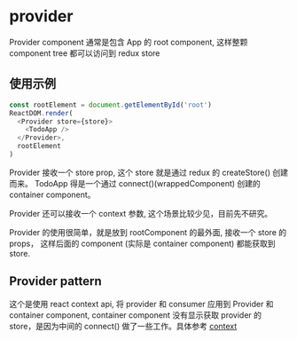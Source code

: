 # provider

Provider component 通常是包含 App 的 root component, 这样整颗 component tree 都可以访问到 redux store

## 使用示例
```javascript
const rootElement = document.getElementById('root')
ReactDOM.render(
  <Provider store={store}>
    <TodoApp />
  </Provider>,
  rootElement
)
```

Provider 接收一个 store prop, 这个 store 就是通过 redux 的 createStore() 创建而来。 TodoApp 得是一个通过 connect()(wrappedComponent) 创建的 container component。

Provider 还可以接收一个 context 参数, 这个场景比较少见，目前先不研究。

Provider 的使用很简单，就是放到 rootComponent 的最外面, 接收一个 store 的 props， 这样后面的 component (实际是 container component) 都能获取到 store.

## Provider pattern

这个是使用 react context api, 将 provider 和 consumer 应用到 Provider 和 container component, container component 没有显示获取 provider 的 store，是因为中间的 connect() 做了一些工作。具体参考 [context](../react/context.md)


